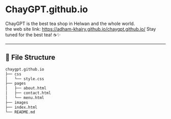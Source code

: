 # ChayGPT.github.io  
ChayGPT is the best tea shop in Helwan and the whole world.  
the web site link: https://adham-khairy.github.io/chaygpt.github.io/
Stay tuned for the best tea! ☕✨  

---

## 📂 File Structure  
```bash
chaygpt.github.io
├── css
│   └── style.css
├── pages
│   ├── about.html
│   ├── contact.html
│   └── menu.html
├── images
├── index.html
└── README.md
